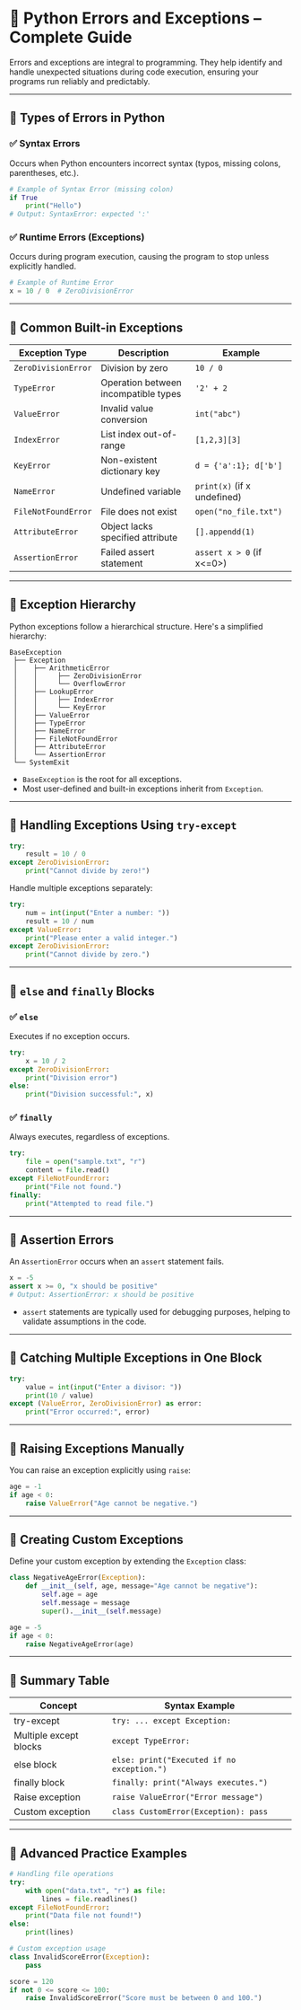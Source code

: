 # 🐍 Python Errors and Exceptions – Complete Guide

Errors and exceptions are integral to programming. They help identify and handle unexpected situations during code execution, ensuring your programs run reliably and predictably.

---

## 🔹 Types of Errors in Python

### ✅ Syntax Errors
Occurs when Python encounters incorrect syntax (typos, missing colons, parentheses, etc.).

```python
# Example of Syntax Error (missing colon)
if True
    print("Hello")
# Output: SyntaxError: expected ':'
```

### ✅ Runtime Errors (Exceptions)
Occurs during program execution, causing the program to stop unless explicitly handled.

```python
# Example of Runtime Error
x = 10 / 0  # ZeroDivisionError
```

---

## 🔹 Common Built-in Exceptions

| Exception Type         | Description                                        | Example                            |
|------------------------|----------------------------------------------------|------------------------------------|
| `ZeroDivisionError`    | Division by zero                                   | `10 / 0`                           |
| `TypeError`            | Operation between incompatible types               | `'2' + 2`                          |
| `ValueError`           | Invalid value conversion                           | `int("abc")`                      |
| `IndexError`           | List index out-of-range                            | `[1,2,3][3]`                       |
| `KeyError`             | Non-existent dictionary key                        | `d = {'a':1}; d['b']`              |
| `NameError`            | Undefined variable                                 | `print(x)` (if x undefined)        |
| `FileNotFoundError`    | File does not exist                                | `open("no_file.txt")`             |
| `AttributeError`       | Object lacks specified attribute                   | `[].appendd(1)`                    |
| `AssertionError`       | Failed assert statement                            | `assert x > 0` (if x<=0>)                    |

---

## 🔹 Exception Hierarchy

Python exceptions follow a hierarchical structure. Here's a simplified hierarchy:

```
BaseException
 ├── Exception
 │    ├── ArithmeticError
 │    │     ├── ZeroDivisionError
 │    │     └── OverflowError
 │    ├── LookupError
 │    │     ├── IndexError
 │    │     └── KeyError
 │    ├── ValueError
 │    ├── TypeError
 │    ├── NameError
 │    ├── FileNotFoundError
 │    ├── AttributeError
 │    └── AssertionError
 └── SystemExit
```

- `BaseException` is the root for all exceptions.
- Most user-defined and built-in exceptions inherit from `Exception`.

---

## 🔹 Handling Exceptions Using `try-except`

```python
try:
    result = 10 / 0
except ZeroDivisionError:
    print("Cannot divide by zero!")
```

Handle multiple exceptions separately:

```python
try:
    num = int(input("Enter a number: "))
    result = 10 / num
except ValueError:
    print("Please enter a valid integer.")
except ZeroDivisionError:
    print("Cannot divide by zero.")
```

---

## 🔹 `else` and `finally` Blocks

### ✅ `else`
Executes if no exception occurs.

```python
try:
    x = 10 / 2
except ZeroDivisionError:
    print("Division error")
else:
    print("Division successful:", x)
```

### ✅ `finally`
Always executes, regardless of exceptions.

```python
try:
    file = open("sample.txt", "r")
    content = file.read()
except FileNotFoundError:
    print("File not found.")
finally:
    print("Attempted to read file.")
```

---


## 🔹 Assertion Errors

An `AssertionError` occurs when an `assert` statement fails.

```python
x = -5
assert x >= 0, "x should be positive"
# Output: AssertionError: x should be positive
```

- `assert` statements are typically used for debugging purposes, helping to validate assumptions in the code.

---

## 🔹 Catching Multiple Exceptions in One Block

```python
try:
    value = int(input("Enter a divisor: "))
    print(10 / value)
except (ValueError, ZeroDivisionError) as error:
    print("Error occurred:", error)
```

---

## 🔹 Raising Exceptions Manually

You can raise an exception explicitly using `raise`:

```python
age = -1
if age < 0:
    raise ValueError("Age cannot be negative.")
```

---

## 🔹 Creating Custom Exceptions

Define your custom exception by extending the `Exception` class:

```python
class NegativeAgeError(Exception):
    def __init__(self, age, message="Age cannot be negative"):
        self.age = age
        self.message = message
        super().__init__(self.message)

age = -5
if age < 0:
    raise NegativeAgeError(age)
```

---

## 📌 Summary Table

| Concept                | Syntax Example                                     |
|------------------------|----------------------------------------------------|
| try-except             | `try: ... except Exception:`                       |
| Multiple except blocks | `except TypeError:`                                |
| else block             | `else: print("Executed if no exception.")`        |
| finally block          | `finally: print("Always executes.")`              |
| Raise exception        | `raise ValueError("Error message")`               |
| Custom exception       | `class CustomError(Exception): pass`               |

---

## 🧪 Advanced Practice Examples

```python
# Handling file operations
try:
    with open("data.txt", "r") as file:
        lines = file.readlines()
except FileNotFoundError:
    print("Data file not found!")
else:
    print(lines)

# Custom exception usage
class InvalidScoreError(Exception):
    pass

score = 120
if not 0 <= score <= 100:
    raise InvalidScoreError("Score must be between 0 and 100.")
```
